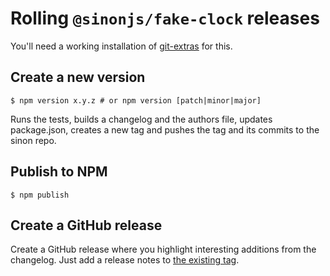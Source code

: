 # Rolling `@sinonjs/fake-clock` releases

You'll need a working installation of [git-extras](https://github.com/tj/git-extras) for this.

## Create a new version

```
$ npm version x.y.z # or npm version [patch|minor|major]
```

Runs the tests, builds a changelog and the authors file, updates package.json, creates a new tag and pushes the tag and its commits to the sinon repo.

## Publish to NPM

```
$ npm publish
```

## Create a GitHub release

Create a GitHub release where you highlight
interesting additions from the changelog.
Just add a release notes to [the existing tag](https://github.com/sinonjs/fake-clock/tags).

